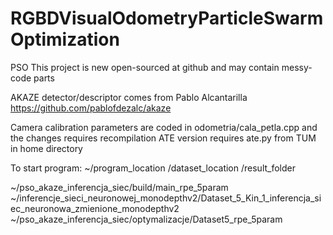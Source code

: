# RGBDVisualOdometryParticleSwarmOptimization
PSO
This project is new open-sourced at github and may contain messy-code parts

AKAZE detector/descriptor comes from Pablo Alcantarilla
https://github.com/pablofdezalc/akaze

Camera calibration parameters are coded in odometria/cala_petla.cpp and the changes requires recompilation
ATE version requires ate.py from TUM in home directory

To start program:
~/program_location  /dataset_location /result_folder


~/pso_akaze_inferencja_siec/build/main_rpe_5param ~/inferencje_sieci_neuronowej_monodepthv2/Dataset_5_Kin_1_inferencja_siec_neuronowa_zmienione_monodepthv2 ~/pso_akaze_inferencja_siec/optymalizacje/Dataset5_rpe_5param
